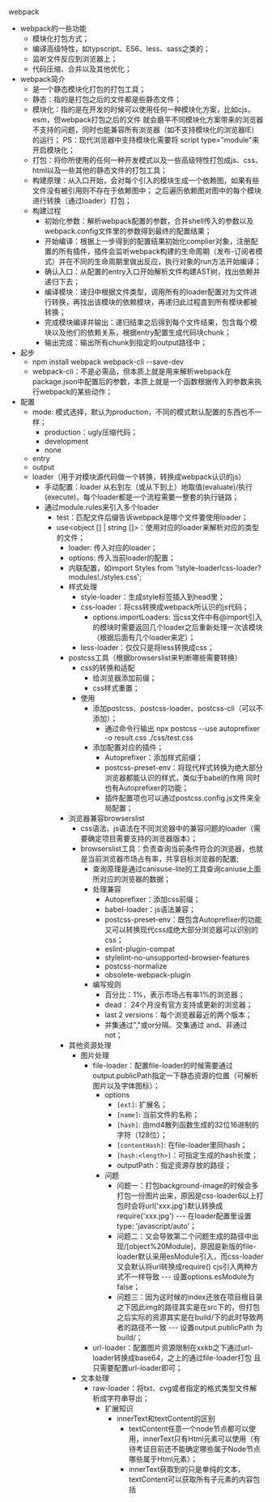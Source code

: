 webpack
- webpack的一些功能
    - 模块化打包方式；
    - 编译高级特性，如typscript、ES6、less、sass之类的；
    - 监听文件反应到浏览器上；
    - 代码压缩、合并以及其他优化；
- webpack简介
    - 是一个静态模块化打包的打包工具；
    - 静态：指的是打包之后的文件都是些静态文件；
    - 模块化：指的是在开发的时候可以使用任何一种模块化方案，比如cjs，esm，但webpack打包之后的文件
              就会磨平不同模块化方案带来的浏览器不支持的问题，同时也能兼容所有浏览器（如不支持模块化的浏览器IE）的运行；
              PS：现代浏览器中支持模块化需要将 script type="module"来开启模块化；
    - 打包：将你所使用的任何一种开发模式以及一些高级特性打包成js、css、html以及一些其他的静态文件的打包工具；
    - 构建原理：从入口开始，会对每个引入的模块生成一个依赖图，如果有些文件没有被引用则不存在于依赖图中；
                之后遍历依赖图对图中的每个模块进行转换（通过loader）打包；
    - 构建过程
        - 初始化参数：解析webpack配置的参数，合并shell传入的参数以及webpack.config文件里的参数得到最终的配置结果；
        - 开始编译：根据上一步得到的配置结果初始化complier对象，注册配置的所有插件，插件会监听webpack构建的生命周期（发布-订阅者模式）并在不同的生命周期里做出反应，执行对象的run方法开始编译；
        - 确认入口：从配置的entry入口开始解析文件构建AST树，找出依赖并递归下去；
        - 编译模块：递归中根据文件类型，调用所有的loader配置对为文件进行转换，再找出该模块的依赖模块，再递归此过程直到所有模块都被转换；
        - 完成模块编译并输出：递归结束之后得到每个文件结果，包含每个模块以及他们的依赖关系，根据entry配置生成代码块chunk；
        - 输出完成：输出所有chunk到指定的output路径中；
- 起步
    - npm install webpack webpack-cli --save-dev
    - webpack-cli：不是必需品，但本质上就是用来解析webpack在package.json中配置后的参数，本质上就是一个函数根据传入的参数来执行webpack的某些动作；
- 配置
    - mode: 模式选择，默认为production，不同的模式默认配置的东西也不一样；
        - production：ugly压缩代码；
        - development
        - none
    - entry
    - output
    - loader（用于对模块源代码做一个转换，转换成webpack认识的js）
        - 手动配置：loader 从右到左（或从下到上）地取值(evaluate)/执行(execute)，每个loader都是一个流程需要一整套的执行链路；
        - 通过module.rules来引入多个loader
            - test<Regx>：匹配文件后缀告诉webpack是哪个文件要使用loader；
            - use<object [] | string []>：使用对应的loader来解析对应的类型的文件；
                - loader: 传入对应的loader；
                - options<object>: 传入当前loader的配置；
        - 内联配置，如import Styles from '!style-loader!css-loader?modules!./styles.css';
    - 样式处理
        - style-loader：生成style标签插入到head里；
        - css-loader：将css转换成webpack所认识的js代码；
            - options.importLoaders: 当css文件中有@import引入的模块时需要返回几个loader之后重新处理一次该模块（根据后面有几个loader来定）；
        - less-loader：仅仅只是将less转换成css；
    - postcss工具（根据browserslist来判断哪些需要转换）
        - css的转换和适配
            - 给浏览器添加前缀；
            - css样式重置；
        - 使用
            - 添加postcss、postcss-loader、postcss-cli（可以不添加）；
                - 通过命令行输出 npx postcss --use autoprefixer -o result.css ./css/test.css
            - 添加配置对应的插件；
                - Autoprefixer：添加样式前缀；
                - postcss-preset-env：将现代样式转换为绝大部分浏览器都能认识的样式，类似于babel的作用  同时也有Autoprefixer的功能；
                - 插件配置项也可以通过postcss.config.js文件来全局配置；
    - 浏览器兼容browserslist
        - css语法、js语法在不同浏览器中的兼容问题的loader（需要确定项目需要支持的浏览器版本）；
        - browserslist工具：负责查询当前条件符合的浏览器，也就是当前浏览器市场占有率，共享目标浏览器的配置;
            - 查询原理是通过canisuse-lite的工具查询caniuse上面所对应的浏览器的数据；
            - 处理兼容
                - Autoprefixer：添加css前缀；
                - babel-loader：js语法兼容；
                - postcss-preset-env：既包含Autoprefixer的功能又可以转换现代css成绝大部分浏览器可以识别的css；
                - eslint-plugin-compat
                - stylelint-no-unsupported-browser-features
                - postcss-normalize
                - obsolete-webpack-plugin
            - 编写规则
                - 百分比：1%，表示市场占有率1%的浏览器；
                - dead： 24个月没有官方支持或更新的浏览器；
                - last 2 versions：每个浏览器最近的两个版本；
                - 并集通过","或or分隔、交集通过 and、非通过not；
    - 其他资源处理
        - 图片处理
            - file-loader：配置file-loader的时候需要通过output.publicPath指定一下静态资源的位置（可解析图片以及字体图标）；
                - options
                    - `[ext]`: 扩展名；
                    - `[name]`: 当前文件的名称；
                    - `[hash]`: 由md4散列函数生成的32位16进制的字符（128位）；
                    - `[contentHash]`: 在file-loader里同hash；
                    - `[hash:<length>]`：可指定生成的hash长度；
                    - outputPath：指定资源存放的路径；
                - 问题
                    - 问题一：打包background-image的时候会多打包一份图片出来，原因是css-loader6以上打包时会将url('xxx.jpg')默认转换成require('xxx.jpg') --- 在loader配置里设置type: 'javascript/auto'；
                    - 问题二：又会导致第二个问题生成的路径中出现/[object%20Module]，原因是新版的file-loader默认采用esModule引入，而css-loader又会默认将url转换成require() cjs引入两种方式不一样导致 --- 设置options.esModule为false；
                    - 问题三：因为这时候的index还放在项目根目录之下因此img的路径其实是在src下的，但打包之后实际的资源其实是在build/下的此时导致两者的路径不一致 --- 设置output.publicPath 为 build/；
            - url-loader：配置图片资源限制在xxkb之下通过url-loader转换成base64，之上的通过file-loader打包 且 只需要配置url-loader即可；
        - 文本处理
            - raw-loader：将txt、cvg或者指定的格式类型文件解析成字符串导出；
                - 扩展知识 
                    - innerText和textContent的区别
                        - textContent任意一个node节点都可以使用，innerText只有Html元素可以使用（有待考证目前还不能确定哪些属于Node节点哪些属于Html元素）；
                        - innerText获取到的只是单纯的文本，textContent可以获取所有子元素的内容包括<script>和<style>元素的文本内容；
                        - innerText受css样式的影响不会展示隐藏的文本内容，而textContent可以展示所有的不受css影响；
        - 资源模块类型（asset module type）：替换原先处理其他资源的loader；
            - asset/resource：发送一个单独的文件并导出url功能类似于file-loader；
                - 如果想将图片放入指定文件夹里则需要设置匹配的图片文件类型里的generator.filename 和原先file-loader设置名字的方法一样但扩展会自动加上".";
                - output.assetModuleFilename 也可以设置输出图片资源的文件名以及文件夹但这个是全局的资源名设置，一旦设置了之后所有的文件都会匹配上并输出到文件夹中，因为是全局资源存放文件夹不建议这么使用；
            - asset/inline：导出资源的data uri功能类似于url-loader；
                - 需要注意的是一旦设置了这个类型所有的图片都会被转换成base64则不需要指定文件存放文件夹以及名字；
            - asset/source：将资源文件转换为字符串导出功能类似于raw-loader；
            - asset：导出资源的data uri或者一个单独的文件url并在这之间做选择，可以指定大小限制，功能类似于url-loader和file-loader；
                - 设置了此类型后需要设置一下parser.dataUrlCondition.maxSize 来指定限制的图片大小；
    - plugin
        - 扩展webpack的功能比如打包压缩、资源管理、坏境变量注入等，可以贯穿webpack的整个生命周期，在不同的生命周期执行不同的任务；
        - CleanWebpackPlugin：再次打包的时候自动清理dist文件；
        - HtmlWebpackPlugin：在dist文件中生成html文件；
            - 原理就是HtmlWebpackPlugin通过ejs模板文件生成html文件之后再插入对应的script、style之类的标签，我们也可以指定使用我们自己的模板文件来生成index.html；
        - DefinePlugin：内置的插件可以全局定义常量，使用时需要从webpack中引入；
        - CopyWebpackPlugin：将某个文件夹下面的一些文件直接复制到dist文件中；
            - 属性 
                - from：指定文件夹；
                - ignoreOptions：该文件夹下不需要copy过去的文件，需要加前缀**/替代from里的文件夹；
    - 模块化原理（对模块化的解析）
        - CommonJs实现原理：
            - 定义一个模块对象以模块路径为key，模块内容为function value；
            - 定义导入函数，此函数需要对模块做缓存且初始化module变量并传入对应的 模块对象中将导出的内容带出来；
            - 通过解构将模块内容从模块对象中取出来使用；
            - PS：将函数前面使用()、!、+、-、~等符号都能将函数变成函数表达式，解析器就能识别并执行 等同立即执行函数；
            - PS：还需要补充知识点()、!、+、-、~、作用域；
        - ES Module实现原理：
            - __webpack_require__.r：将当前模块设置成 [Object Module] 以及 __esModule: true 添加标识；
            - __webpack_require__.o：判断对象中是否存在某个属性 Object.prototype.hasOwnProperty.call 也可以通过 Reflect.has(target, prop) 判断；
            - __webpack_require__.d：遍历esm导出的对象通过Object.defineProperty 劫持 exports中的属性 代理到definition对象（也就是传入的esm中）；
            - 通过r给esm模块添加esModule标识
            - esm导出时会传入module和module.exports 通过d函数定义 module.exports 通过get代理到 definition 并不是直接取值module.exports
        - 补充一旦涉及到esm都需要做一个代理转换 如果只是esm导入则需要先通过n函数之后在通过d转换代理 如果只是esm导出那么这个模块则是通过r添加标识以及通过d代理转换即可
    - source map
        - source map 是一个针对编译转换后js代码与js源码的映射文件，会用在调试中帮助定位到源文件中的某行某列；比如我们在打包的发布生产环境的时候会为了减少js包体积而做的压缩丑化，在比如我们使用ts或coffeescript开发时打包之后也会转换成js，那么这个时候如果我们要调试也需要通过source map来将ts文件与打包后的js文件做映射；
        - .map文件所对应的概念
            - version: 当前source map的版本（source map目前迭代了三个版本）；
            - sources:打包之后源代码所对应的文件路径；
            - names: 存放源代码所有的变量以及对应的压缩后的变量名称（用于映射使用），如果没有压缩的话就是个空数组；
            - mappings: 通过base64的VLQ可变值编码（variable length quantity）来存储所对应的源文件的位置信息如行列；
            - file：打包后的文件存放路径；
            - sourcesContent：源代码的内容；
            - sourceRoot：sources所对应的根目录；
        - 模式原理：
            - none：什么都不设置，production的默认值；
            - eval：eval模式下会将每个webpack模块内容打包成 eval 包裹的字符串且字符串后面会有特定的注释告诉eval执行完打包代码之后还原映射源代码路径//# sourceURL=webpack://learn-webpack/./src/js/math.js?，eval利用的是浏览器对特定注释 //# sourceURL=xxx 自动解析并添加到sources中的特性来调试，无法精准定位到行列，因为映射之后的代码是webpack转译之后的代码；
            - source-map：webpack在开启source map打包之后会在bundle js文件中添加注释 //# sourceMappingURL=xxx.map 告诉浏览器这个文件有对应的source map文件，此时浏览器会根据bundle.js文件以及.map文件将对应的源文件还原，会精确到行列；
            - eval-source-map: 不会单独生成map文件，生成的map会被转成base64之后拼接到eval字符串后面，此时拥有了map可以精确的定位到某行某列；
            - inline-source-map：不会单独生成map文件，会将map的信息通过base64加密之后内联到打包之后的js文件中，此时拥有了map可以精确的定位到某行；
            - cheap-source-map: 和source-map一样但无法精确到列；
            - cheap-module-source-map：对于有loader介入且转换的文件，需要使用该类型的souce-map定位到的代码就不会是loader翻译之后的源码，而是loader翻译之前我们正常编写的源码（等到讲到babel之后再回头尝试）；
            - hidden-source-map: 会隐藏掉bundle.js文件后面用于解析源代码的特殊注释//# sourceMappingURL=bundle.js.map（告诉浏览器source-map在哪个位置），会生成的source-map，但无法跳转到源代码中（一般用于测试使用）；
            - nosources-source-map：会生成错误提示但没有对应的源代码（感觉作用不大...）；
        - 总结：[inline-|hidden-|eval][nosources-?][cheap-?[module-?]]source-map
          - inline生成内联base64转换后的source-map；
          - eval生成eval包含的源代码以及base64转换后的source-map；
          - hidden隐藏source-map无法跳转；
          - cheap生成无法精确定位到列的source-map；
          - module生成针对loader转译之前的source-map；
          - nosources能生成source-map但浏览器解析时只能看到错误信息，无法定位到源码；
          - 开发阶段最佳实践cheap-module-source-map；
        - 疑问
          - 单独的eval到底能不能精准定位到行列？ 不能因为报错提示跳转之后的代码是webpack转译之后的代码
          - nosources是怎么做到只能看到错误提示信息而无法定位到源代码的呢？map文件中没有生成sourcesContent
          - 浏览器是怎么解析//# sourceMappingURL=bundle.js.map 的呢？ 作用是告诉浏览器source-map在哪个位置 浏览器会找到对应的map文件并将其与bundle.js文件结合转换成源代码
          - eval中生成的//# sourceURL=webpack://learn-webpack/./src/js/math.js?又是怎么解析的呢？作用是告诉浏览器sourceURL在哪个位置的 只能与eval结合使用
    - babel
        - 本质上是一个工具链（转译工具）提供语法转换、源代码转换、polyfill（对旧有浏览器的兼容）最终生成能够在不同浏览器中运行的js代码；
        - 应用场景：es6+语法、jsx、typescript等会将其转换成最终的js运行在不同的浏览器中； 
        - 